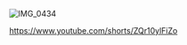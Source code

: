 



![IMG_0434](https://github.com/user-attachments/assets/cfd7165c-1006-4150-8a31-ba638e0bb8ce)



https://www.youtube.com/shorts/ZQr10ylFiZo
